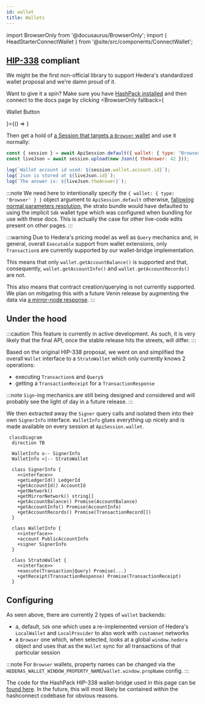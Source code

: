 ```yaml
---
id: wallet
title: Wallets
---
```


import BrowserOnly from '@docusaurus/BrowserOnly';
import { HeadStarterConnectWallet } from '@site/src/components/ConnectWallet';

## [HIP-338](https://hips.hedera.com/hip/hip-338) compliant

We might be the first non-official library to support Hedera's standardized wallet proposal and we're damn proud of it.

Want to give it a spin? Make sure you have [HashPack installed](https://www.hashpack.app/) and then connect to the docs page by clicking
<BrowserOnly fallback={<p>Wallet Button</p>}>{() => <HeadStarterConnectWallet /> }</BrowserOnly>

Then get a hold of [a Session that targets a `Browser` wallet](../configuration.md#HEDERAS_WALLET_TYPE) and use it normally:

```js live
const { session } = await ApiSession.default({ wallet: { type: "Browser" } });
const liveJson = await session.upload(new Json({ theAnswer: 42 }));

log(`Wallet account id used: ${session.wallet.account.id}`);
log(`Json is stored at ${liveJson.id}`);
log(`The answer is: ${liveJson.theAnswer}`);
```

:::note
We need here to intentionally specify the `{ wallet: { type: 'Browser' } }` object argument to `ApiSession.default` otherwise, [fallowing normal parameters resolution](../configuration.md#parameters-resolution), the strato bundle would have defaulted to using the implicit `Sdk` wallet type which was configured when bundling for use with these docs. This is actually the case for other live-code edits present on other pages.
:::

:::warning
Due to Hedera's pricing model as well as `Query` mechanics and, in general, overall `Executable` support from wallet extensions, only `Transaction`s are currently supported by our wallet-bridge implementation.

This means that only `wallet.getAccountBalance()` is supported and that, consequently, `wallet.getAccountInfo()` and `wallet.getAccountRecords()` are not.

This also means that contract creation/querying is not currently supported. We plan on mitigating this with a future Venin release by augmenting the data via [a mirror-node response](https://docs.hedera.com/guides/docs/mirror-node-api/rest-api).
:::

## Under the hood

:::caution
This feature is currently in active development. As such, it is very likely that the final API, once the stable release hits the streets, will differ.
:::

Based on the original HIP-338 proposal, we went on and simplified the overall `Wallet` interface to a `StratoWallet` which only currently knows 2 operations:

- executing `Transaction`s and `Query`s
- getting a `TransactionReceipt` for a `TransactionResponse`

:::note
`Sign`-ing mechanics are still being designed and considered and will probably see the light of day in a future release.
:::

We then extracted away the `Signer` query calls and isolated them into their own `SignerInfo` interface. `WalletInfo` glues everything up nicely and is made available on every session at `ApiSession.wallet`.

```mermaid
 classDiagram
  direction TB

  WalletInfo o-- SignerInfo
  WalletInfo <|-- StratoWallet

  class SignerInfo {
    <<interface>>
    +getLedgerId() LedgerId
    +getAccountId() AccountId
    +getNetwork()
    +getMirrorNetwork() string[]
    +getAccountBalance() Promise(AccountBalance)
    +getAccountInfo() Promise(AccountInfo)
    +getAccountRecords() Promise(TransactionRecord[])
  }

  class WalletInfo {
    <<interface>>
    +account PublicAccountInfo
    +signer SignerInfo
  }

  class StratoWallet {
    <<interface>>
    +execute(Transaction|Query) Promise(...)
    +getReceipt(TransactionResponse) Promise(TransactionReceipt)
  }
```

## Configuring

As seen above, there are currently 2 types of `wallet` backends:

- a, default, `Sdk` one which uses a re-implemented version of Hedera's `LocalWallet` and `LocalProvider` to also work with `customnet` networks
- a `Browser` one which, when selected, looks at a global `window.hedera` object and uses that as the `Wallet` sync for all transactions of that particular session

:::note
For `Browser` wallets, property names can be changed via the `HEDERAS_WALLET_WINDOW_PROPERTY_NAME`/`wallet.window.propName` config.
:::

The code for the HashPack HIP-338 wallet-bridge used in this page can be [found here](https://github.com/buidler-labs/hashgraph-venin-js/tree/va/hip-338/lib.docs/src/hashconnect). In the future, this will most likely be contained within the hashconnect codebase for obvious reasons.
